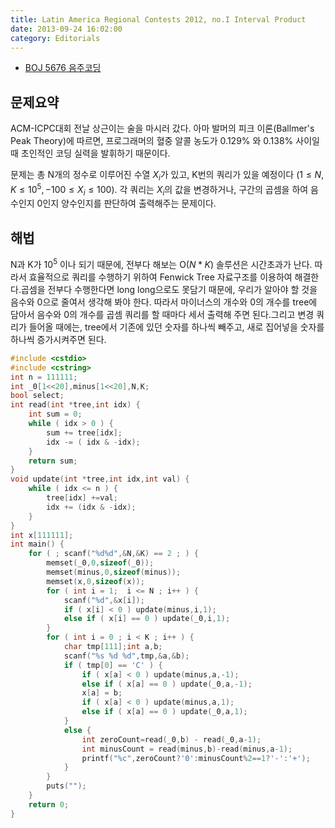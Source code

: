```yaml
---
title: Latin America Regional Contests 2012, no.I Interval Product
date: 2013-09-24 16:02:00
category: Editorials
---
```


* [BOJ 5676 음주코딩](http://acmicpc.net/problem/5676)

## 문제요약

ACM-ICPC대회 전날 상근이는 술을 마시러 갔다. 아마 발머의 피크 이론(Ballmer's Peak Theory)에 따르면, 프로그래머의 혈중 알콜 농도가 0.129% 와 0.138% 사이일 때 초인적인 코딩 실력을 발휘하기 때문이다.

문제는 총 N개의 정수로 이루어진 수열 $X_i$가 있고, K번의 쿼리가 있을 예정이다 $(1\leq{}N,K\leq{}10^5,-100\leq{}X_i\leq{}100)$. 각 쿼리는 $X_i$의 값을 변경하거나, 구간의 곱셈을 하여 음수인지 0인지 양수인지를 판단하여 출력해주는 문제이다.

## 해법

N과 K가 $10^5$ 이나 되기 때문에, 전부다 해보는 O($N*K$) 솔루션은 시간초과가 난다. 따라서 효율적으로 쿼리를 수행하기 위하여 Fenwick Tree 자료구조를 이용하여 해결한다.곱셈을 전부다 수행한다면 long long으로도 못담기 때문에, 우리가 알아야 할 것을 음수와 0으로 줄여서 생각해 봐야 한다. 따라서 마이너스의 개수와 0의 개수를 tree에 담아서 음수와 0의 개수를 곱셈 쿼리를 할 때마다 세서 출력해 주면 된다.그리고 변경 쿼리가 들어올 때에는, tree에서 기존에 있던 숫자를 하나씩 빼주고, 새로 집어넣을 숫자를 하나씩 증가시켜주면 된다.


```cpp
#include <cstdio>
#include <cstring>
int n = 111111;
int _0[1<<20],minus[1<<20],N,K;
bool select;
int read(int *tree,int idx) {
    int sum = 0;
    while ( idx > 0 ) {
        sum += tree[idx];
        idx -= ( idx & -idx);
    }
    return sum;
}
void update(int *tree,int idx,int val) {
    while ( idx <= n ) {
        tree[idx] +=val;
        idx += (idx & -idx);
    }
}
int x[111111];
int main() {
    for ( ; scanf("%d%d",&N,&K) == 2 ; ) {
        memset(_0,0,sizeof(_0));
        memset(minus,0,sizeof(minus));
        memset(x,0,sizeof(x));
        for ( int i = 1;  i <= N ; i++ ) {
            scanf("%d",&x[i]);
            if ( x[i] < 0 ) update(minus,i,1);
            else if ( x[i] == 0 ) update(_0,i,1);
        }
        for ( int i = 0 ; i < K ; i++ ) {
            char tmp[111];int a,b;
            scanf("%s %d %d",tmp,&a,&b);
            if ( tmp[0] == 'C' ) {
                if ( x[a] < 0 ) update(minus,a,-1);
                else if ( x[a] == 0 ) update(_0,a,-1);
                x[a] = b;
                if ( x[a] < 0 ) update(minus,a,1);
                else if ( x[a] == 0 ) update(_0,a,1);
            }
            else {
                int zeroCount=read(_0,b) - read(_0,a-1);
                int minusCount = read(minus,b)-read(minus,a-1);
                printf("%c",zeroCount?'0':minusCount%2==1?'-':'+');
            }
        }
        puts("");
    }
    return 0;
}
```
